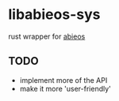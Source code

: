 # libabieos-sys
rust wrapper for [abieos](https://github.com/EOSIO/abieos)
## TODO
- implement more of the API
- make it more 'user-friendly'
